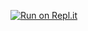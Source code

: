 [![Run on Repl.it](https://replit.com/badge/github/Dogecorrupt/Satwix-Universe)](https://replit.com/new/github/Dogecorrupt/Satwix-Universe)
